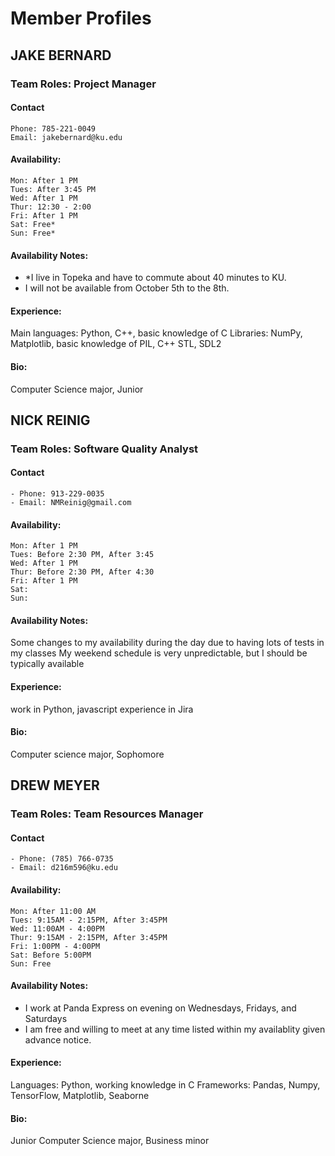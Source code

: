 # Member Profiles

<!--
TEMPLATE
## MEMBER NAME
### Team Roles: <Roles>
#### Contact
	- Phone:
	- Email:
#### Availability:
	Mon:
	Tues:
	Wed:
	Thur:
	Fri:
	Sat:
	Sun:
#### Availability Notes:
  - <Notes on availability>
  - <Notes on availability>
#### Experience:
  <your areas of expertise>
#### Bio:
  <very short bio -- year, major, etc>
END TEMPLATE -->

## JAKE BERNARD
### Team Roles: Project Manager
#### Contact
	Phone: 785-221-0049
	Email: jakebernard@ku.edu
#### Availability:
	Mon: After 1 PM
	Tues: After 3:45 PM
	Wed: After 1 PM
	Thur: 12:30 - 2:00
	Fri: After 1 PM
	Sat: Free*
	Sun: Free*
#### Availability Notes:
  - *I live in Topeka and have to commute about 40 minutes to KU.
  - I will not be available from October 5th to the 8th.
#### Experience:
  Main languages: Python, C++, basic knowledge of C
  Libraries: NumPy, Matplotlib, basic knowledge of PIL, C++ STL, SDL2
#### Bio:
  Computer Science major, Junior 

## NICK REINIG
### Team Roles: Software Quality Analyst
#### Contact
	- Phone: 913-229-0035
	- Email: NMReinig@gmail.com
#### Availability:
	Mon: After 1 PM
	Tues: Before 2:30 PM, After 3:45
	Wed: After 1 PM
	Thur: Before 2:30 PM, After 4:30
	Fri: After 1 PM
	Sat:
	Sun:
#### Availability Notes:
  Some changes to my availability during the day due to having lots of tests in my classes
  My weekend schedule is very unpredictable, but I should be typically available
#### Experience:
  work in Python, javascript
  experience in Jira
#### Bio:
  Computer science major, Sophomore

## DREW MEYER
### Team Roles: Team Resources Manager
#### Contact
	- Phone: (785) 766-0735
	- Email: d216m596@ku.edu
#### Availability:
	Mon: After 11:00 AM
	Tues: 9:15AM - 2:15PM, After 3:45PM
	Wed: 11:00AM - 4:00PM
	Thur: 9:15AM - 2:15PM, After 3:45PM
	Fri: 1:00PM - 4:00PM
	Sat: Before 5:00PM
	Sun: Free
#### Availability Notes:
  - I work at Panda Express on evening on Wednesdays, Fridays, and Saturdays
  - I am free and willing to meet at any time listed within my availablity given advance notice.
#### Experience:
  Languages: Python, working knowledge in C
  Frameworks: Pandas, Numpy, TensorFlow, Matplotlib, Seaborne
#### Bio:
  Junior Computer Science major, Business minor
